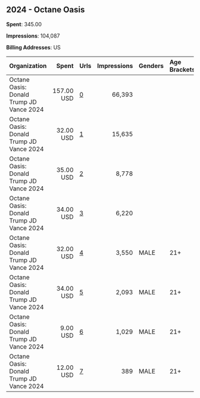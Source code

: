 ## 2024 - Octane Oasis 
**Spent**: 345.00

**Impressions**: 104,087

**Billing Addresses**: US

|Organization|Spent|Urls|Impressions|Genders|Age Brackets|Country Codes|
|:---|---:|:---|---:|:---|:---|:---|
|Octane Oasis: Donald Trump JD Vance 2024|157.00 USD|[0](https://www.snap.com/political-ads/asset/fc1ab6c6d4b60b85d43983686228554e5372adf46d621c26e6276ccbbb209584?mediaType=mp4)|66,393|||united states|
|Octane Oasis: Donald Trump JD Vance 2024|32.00 USD|[1](https://www.snap.com/political-ads/asset/ed31b3070087e6cb9253c992a0cf75422167dc4274e81fb3925b38454f2d91a2?mediaType=mp4)|15,635|||united states|
|Octane Oasis: Donald Trump JD Vance 2024|35.00 USD|[2](https://www.snap.com/political-ads/asset/cc594b2048d1c4f536a3680624490ec478a3006c0a911cf9247e4f9cd231f752?mediaType=png)|8,778|||united states|
|Octane Oasis: Donald Trump JD Vance 2024|34.00 USD|[3](https://www.snap.com/political-ads/asset/3afb50bbdcb0909470d7ed3089074de4e3d4553f9e3447120cdf55eabc1eca19?mediaType=jpeg)|6,220|||united states|
|Octane Oasis: Donald Trump JD Vance 2024|32.00 USD|[4](https://www.snap.com/political-ads/asset/f9b834c73a4edcef7a98c22f1f78056e6a78412230e5e449eec805371cf351d6?mediaType=mp4)|3,550|MALE|21+|united states|
|Octane Oasis: Donald Trump JD Vance 2024|34.00 USD|[5](https://www.snap.com/political-ads/asset/cc594b2048d1c4f536a3680624490ec478a3006c0a911cf9247e4f9cd231f752?mediaType=png)|2,093|MALE|21+|united states|
|Octane Oasis: Donald Trump JD Vance 2024|9.00 USD|[6](https://www.snap.com/political-ads/asset/fc1ab6c6d4b60b85d43983686228554e5372adf46d621c26e6276ccbbb209584?mediaType=mp4)|1,029|MALE|21+|united states|
|Octane Oasis: Donald Trump JD Vance 2024|12.00 USD|[7](https://www.snap.com/political-ads/asset/3afb50bbdcb0909470d7ed3089074de4e3d4553f9e3447120cdf55eabc1eca19?mediaType=jpeg)|389|MALE|21+|united states|
